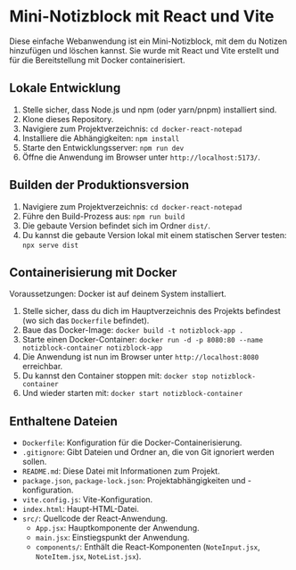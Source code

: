 # Mini-Notizblock mit React und Vite

Diese einfache Webanwendung ist ein Mini-Notizblock, mit dem du Notizen hinzufügen und löschen kannst. Sie wurde mit React und Vite erstellt und für die Bereitstellung mit Docker containerisiert.

## Lokale Entwicklung

1.  Stelle sicher, dass Node.js und npm (oder yarn/pnpm) installiert sind.
2.  Klone dieses Repository.
3.  Navigiere zum Projektverzeichnis: `cd docker-react-notepad`
4.  Installiere die Abhängigkeiten: `npm install`
5.  Starte den Entwicklungsserver: `npm run dev`
6.  Öffne die Anwendung im Browser unter `http://localhost:5173/`.

## Builden der Produktionsversion

1.  Navigiere zum Projektverzeichnis: `cd docker-react-notepad`
2.  Führe den Build-Prozess aus: `npm run build`
3.  Die gebaute Version befindet sich im Ordner `dist/`.
4.  Du kannst die gebaute Version lokal mit einem statischen Server testen: `npx serve dist`

## Containerisierung mit Docker

Voraussetzungen: Docker ist auf deinem System installiert.

1.  Stelle sicher, dass du dich im Hauptverzeichnis des Projekts befindest (wo sich das `Dockerfile` befindet).
2.  Baue das Docker-Image: `docker build -t notizblock-app .`
3.  Starte einen Docker-Container: `docker run -d -p 8080:80 --name notizblock-container notizblock-app`
4.  Die Anwendung ist nun im Browser unter `http://localhost:8080` erreichbar.
5.  Du kannst den Container stoppen mit: `docker stop notizblock-container`
6.  Und wieder starten mit: `docker start notizblock-container`

## Enthaltene Dateien

* `Dockerfile`: Konfiguration für die Docker-Containerisierung.
* `.gitignore`: Gibt Dateien und Ordner an, die von Git ignoriert werden sollen.
* `README.md`: Diese Datei mit Informationen zum Projekt.
* `package.json`, `package-lock.json`: Projektabhängigkeiten und -konfiguration.
* `vite.config.js`: Vite-Konfiguration.
* `index.html`: Haupt-HTML-Datei.
* `src/`: Quellcode der React-Anwendung.
    * `App.jsx`: Hauptkomponente der Anwendung.
    * `main.jsx`: Einstiegspunkt der Anwendung.
    * `components/`: Enthält die React-Komponenten (`NoteInput.jsx`, `NoteItem.jsx`, `NoteList.jsx`).
